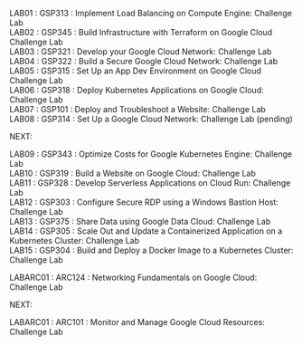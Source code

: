 LAB01 : GSP313 : Implement Load Balancing on Compute Engine: Challenge Lab  
LAB02 : GSP345 : Build Infrastructure with Terraform on Google Cloud Challenge Lab   
LAB03 : GSP321 : Develop your Google Cloud Network: Challenge Lab  
LAB04 : GSP322 : Build a Secure Google Cloud Network: Challenge Lab    
LAB05 : GSP315 : Set Up an App Dev Environment on Google Cloud Challenge Lab    
LAB06 : GSP318 : Deploy Kubernetes Applications on Google Cloud: Challenge Lab   
LAB07 : GSP101 : Deploy and Troubleshoot a Website: Challenge Lab    
LAB08 : GSP314 : Set Up a Google Cloud Network: Challenge Lab  (pending)

NEXT:

LAB09 : GSP343 : Optimize Costs for Google Kubernetes Engine: Challenge Lab     
LAB10 : GSP319 : Build a Website on Google Cloud: Challenge Lab   
LAB11 : GSP328 : Develop Serverless Applications on Cloud Run: Challenge Lab   
LAB12 : GSP303 : Configure Secure RDP using a Windows Bastion Host: Challenge Lab  
LAB13 : GSP375 : Share Data using Google Data Cloud: Challenge Lab   
LAB14 : GSP305 : Scale Out and Update a Containerized Application on a Kubernetes Cluster: Challenge Lab   
LAB15 : GSP304 : Build and Deploy a Docker Image to a Kubernetes Cluster: Challenge Lab   




LABARC01 : ARC124 : Networking Fundamentals on Google Cloud: Challenge Lab   

NEXT:

LABARC01 : ARC101 : Monitor and Manage Google Cloud Resources: Challenge Lab   



